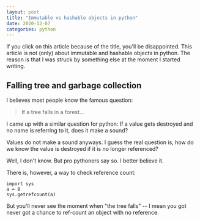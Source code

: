 ```yaml
---
layout: post
title: "Immutable vs hashable objects in python"
date: 2020-12-07
categories: python
---
```

If you click on this article because of the title, you'll be disappointed. This article is not (only) about immutable and hashable objects in python. 
The reason is that I was struck by something else at the moment I started writing.

## Falling tree and garbage collection

I believes most people know the famous question:
> If a tree falls in a forest...

I came up with a similar question for python:
If a value gets destroyed and no name is referring to it, does it make a sound?

Values do not make a sound anyways. I guess the real question is, how do we know the value is destroyed if it is no longer referenced?

Well, I don't know. But pro pythoners say so. I better believe it.

There is, however, a way to check reference count:

```
import sys
a = 8
sys.getrefcount(a)
```
But you'll never see the moment when "the tree falls" -- I mean you got never got a chance to ref-count an object with no reference. 
